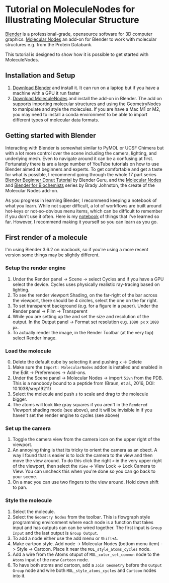 # Tutorial on MoleculeNodes for Illustrating Molecular Structure

[Blender](https://www.blender.org/) is a professional-grade, opensource software for 3D computer graphics. [Molecular Nodes](https://bradyajohnston.github.io/MolecularNodes/) an add-on for Blender to work with molecular structures e.g. from the Protein Databank. 

This tutorial is designed to show how it is possible to get started with MoleculeNodes.

## Installation and Setup
   1. [Download Blender](https://www.blender.org/download/) and install it. It can run on a laptop but if you have a machine with a GPU it run faster
   2. [Download MoleculeNodes](https://bradyajohnston.github.io/MolecularNodes/installation.html) and install the add-on in Blender. The add on supports importing molecular structures and using the GeometryNodes to manipulate and style the molecules. If you are have a Mac M1 or M2, you may need to install a conda environment to be able to import different types of molecular data formats.

## Getting started with Blender
Interacting with Blender is somewhat similar to PyMOL or UCSF Chimera but with a lot more control over the scene including the camera, lighting, and underlying mesh. Even to navigate around it can be a confusing at first. Fortunately there is are a large number of YouTube tutorials on how to use Blender aimed at beginners and experts. To get comfortable and get a taste for what is possible, I recommend going through the whole 17 part series [Blender Beginner Donut Tutorial](https://youtu.be/nIoXOplUvAw?si=zEotvRIJG5RB96Q6) by Blender Guru, and the [Molecular Nodes](https://www.youtube.com/@BradyJohnston/playlists) and [Blender for Biochemists](https://www.youtube.com/@BradyJohnston/playlists) series by Brady Johnston, the create of the Molecular Nodes add-on.

As you progress in learning Blender, I recommend keeping a notebook of what you learn. While not super difficult, a lot of workflows are built around hot-keys or not-so-obvious menu items, which can be difficult to remember if you don't use it often. Here is my [notebook](https://docs.google.com/document/d/1VPrr4Lk5RfgpVzDQbOud0ErJWZi_NGXNNe4Aow4PeLg/edit?usp=sharing) of things that I've learned so far. However, I recommend making it yourself so you can learn as you go.

## First render of a molecule
I'm using Blender 3.6.2 on macbook, so if you're using a more recent version some things may be slightly different.

### Setup the render engine
   1. Under the  Render panel -> Scene -> select Cycles and if you have a GPU select the device. Cycles uses physically realistic ray-tracing based on lighting.
   2. To see the render viewport Shading, on the far-right of the bar across the viewport, there should be 4 circles, select the one on the far right.
   3. To set transparent background (e.g. for a figure in a paper). Under the Render panel -> Film -> Transperent
   4. While you are setting up the and set the size and resolution of the output. In the Output panel -> Format set resolution e.g. `1080 px` x `1080 px`.
   3. To actually render the image, in the Render Toolbar (at the very top) select Render Image.

### Load the molecule
   0. Delete the default cube by selecting it and pushing `x` -> Delete
   1. Make sure the `Import: MolecularNodes` addon is installed and enabled in the Edit -> Preferences -> Add-ons.
   2. Under the Scene panel -> Molecular Nodes -> import `5ivn` from the PDB. This is a nanobody bound to a peptide from (Braun, et al., 2016, DOI: 10.1038/srep19211)
   3. Select the molecule and push `s` to scale and drag to the molecule bigger.
   4. The atoms will look like gray squares if you aren't in the `Rendered` Viewport shading mode (see above), and it will be invisible in if you haven't set the render engine to cycles (see above)

### Set up the camera
   1. Toggle the camera view from the camera icon on the upper right of the viewport.
   2. An annoying thing is that its tricky to orient the camera as an obect. A way I found that is easier is to lock the camera to the view and then move the view around. To do this click the right `<` in the very upper right of the viewport, then select the `View` -> View Lock -> Lock Camera to View. You can uncheck this when you're done so you can go back to your scene.
   3. On a mac you can use two fingers to the view around. Hold down shift to pan.

### Style the molecule
   1. Select the molecule.
   2. Select the `Geometry Nodes` from the toolbar. This is flowgraph style programming environment where each node is a function that takes input and has outputs can can be wired together. The first input is `Group Input` and the last output is `Group Output`.
   3. To add a node either use the add menu or `Shift+A`.
   4. Make cartoon style. Add node -> Molecular Nodes (bottom menu item) -> Style -> Cartoon. Place it near the `MOL_style_atoms_cycles` node.
   5. Add a wire from the Atoms otuput of `MOL_color_set_common` node to the `Atoms` input of the new `Cartoon` node.
   6. To have both atoms and cartoon, add a `Join Geometry` before the `Output Group` node and wire both `MOL_style_atoms_cycles` and `Cartoon` nodes into it.
